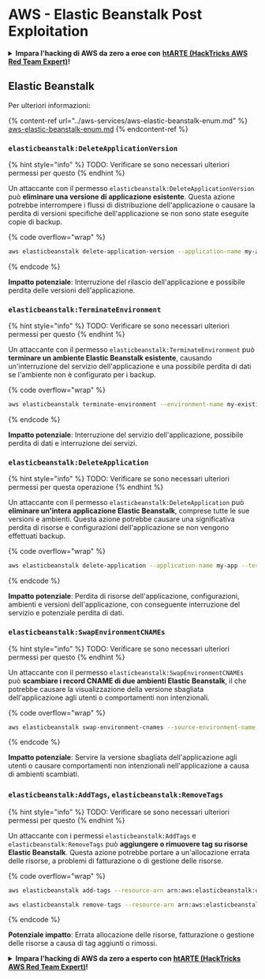 # AWS - Elastic Beanstalk Post Exploitation

<details>

<summary><strong>Impara l'hacking di AWS da zero a eroe con</strong> <a href="https://training.hacktricks.xyz/courses/arte"><strong>htARTE (HackTricks AWS Red Team Expert)</strong></a><strong>!</strong></summary>

Altri modi per supportare HackTricks:

* Se vuoi vedere la tua **azienda pubblicizzata in HackTricks** o **scaricare HackTricks in PDF** Controlla i [**PIANI DI ABBONAMENTO**](https://github.com/sponsors/carlospolop)!
* Ottieni il [**merchandising ufficiale di PEASS & HackTricks**](https://peass.creator-spring.com)
* Scopri [**The PEASS Family**](https://opensea.io/collection/the-peass-family), la nostra collezione di esclusive [**NFT**](https://opensea.io/collection/the-peass-family)
* **Unisciti al** 💬 [**gruppo Discord**](https://discord.gg/hRep4RUj7f) o al [**gruppo telegram**](https://t.me/peass) o **seguici** su **Twitter** 🐦 [**@hacktricks\_live**](https://twitter.com/hacktricks\_live)**.**
* **Condividi i tuoi trucchi di hacking inviando PR a** [**HackTricks**](https://github.com/carlospolop/hacktricks) e [**HackTricks Cloud**](https://github.com/carlospolop/hacktricks-cloud) github repos.

</details>

## Elastic Beanstalk

Per ulteriori informazioni:

{% content-ref url="../aws-services/aws-elastic-beanstalk-enum.md" %}
[aws-elastic-beanstalk-enum.md](../aws-services/aws-elastic-beanstalk-enum.md)
{% endcontent-ref %}

### `elasticbeanstalk:DeleteApplicationVersion`

{% hint style="info" %}
TODO: Verificare se sono necessari ulteriori permessi per questo
{% endhint %}

Un attaccante con il permesso `elasticbeanstalk:DeleteApplicationVersion` può **eliminare una versione di applicazione esistente**. Questa azione potrebbe interrompere i flussi di distribuzione dell'applicazione o causare la perdita di versioni specifiche dell'applicazione se non sono state eseguite copie di backup.

{% code overflow="wrap" %}
```bash
aws elasticbeanstalk delete-application-version --application-name my-app --version-label my-version
```
{% endcode %}

**Impatto potenziale**: Interruzione del rilascio dell'applicazione e possibile perdita delle versioni dell'applicazione.

### `elasticbeanstalk:TerminateEnvironment`

{% hint style="info" %}
TODO: Verificare se sono necessari ulteriori permessi per questo
{% endhint %}

Un attaccante con il permesso `elasticbeanstalk:TerminateEnvironment` può **terminare un ambiente Elastic Beanstalk esistente**, causando un'interruzione del servizio dell'applicazione e una possibile perdita di dati se l'ambiente non è configurato per i backup.

{% code overflow="wrap" %}
```bash
aws elasticbeanstalk terminate-environment --environment-name my-existing-env
```
{% endcode %}

**Impatto potenziale**: Interruzione del servizio dell'applicazione, possibile perdita di dati e interruzione dei servizi.

### `elasticbeanstalk:DeleteApplication`

{% hint style="info" %}
TODO: Verificare se sono necessari ulteriori permessi per questa operazione
{% endhint %}

Un attaccante con il permesso `elasticbeanstalk:DeleteApplication` può **eliminare un'intera applicazione Elastic Beanstalk**, comprese tutte le sue versioni e ambienti. Questa azione potrebbe causare una significativa perdita di risorse e configurazioni dell'applicazione se non vengono effettuati backup.

{% code overflow="wrap" %}
```bash
aws elasticbeanstalk delete-application --application-name my-app --terminate-env-by-force
```
{% endcode %}

**Impatto potenziale**: Perdita di risorse dell'applicazione, configurazioni, ambienti e versioni dell'applicazione, con conseguente interruzione del servizio e potenziale perdita di dati.

### `elasticbeanstalk:SwapEnvironmentCNAMEs`

{% hint style="info" %}
TODO: Verificare se sono necessari ulteriori permessi per questo
{% endhint %}

Un attaccante con il permesso `elasticbeanstalk:SwapEnvironmentCNAMEs` può **scambiare i record CNAME di due ambienti Elastic Beanstalk**, il che potrebbe causare la visualizzazione della versione sbagliata dell'applicazione agli utenti o comportamenti non intenzionali.

{% code overflow="wrap" %}
```bash
aws elasticbeanstalk swap-environment-cnames --source-environment-name my-env-1 --destination-environment-name my-env-2
```
{% endcode %}

**Impatto potenziale**: Servire la versione sbagliata dell'applicazione agli utenti o causare comportamenti non intenzionali nell'applicazione a causa di ambienti scambiati.

### `elasticbeanstalk:AddTags`, `elasticbeanstalk:RemoveTags`

{% hint style="info" %}
TODO: Verificare se sono necessari ulteriori permessi per questo
{% endhint %}

Un attaccante con i permessi `elasticbeanstalk:AddTags` e `elasticbeanstalk:RemoveTags` può **aggiungere o rimuovere tag su risorse Elastic Beanstalk**. Questa azione potrebbe portare a un'allocazione errata delle risorse, a problemi di fatturazione o di gestione delle risorse.

{% code overflow="wrap" %}
```bash
aws elasticbeanstalk add-tags --resource-arn arn:aws:elasticbeanstalk:us-west-2:123456789012:environment/my-app/my-env --tags Key=MaliciousTag,Value=1

aws elasticbeanstalk remove-tags --resource-arn arn:aws:elasticbeanstalk:us-west-2:123456789012:environment/my-app/my-env --tag-keys MaliciousTag
```
{% endcode %}

**Potenziale impatto**: Errata allocazione delle risorse, fatturazione o gestione delle risorse a causa di tag aggiunti o rimossi.

<details>

<summary><strong>Impara l'hacking di AWS da zero a esperto con</strong> <a href="https://training.hacktricks.xyz/courses/arte"><strong>htARTE (HackTricks AWS Red Team Expert)</strong></a><strong>!</strong></summary>

Altri modi per supportare HackTricks:

* Se vuoi vedere la tua **azienda pubblicizzata su HackTricks** o **scaricare HackTricks in PDF** Controlla i [**PIANI DI ABBONAMENTO**](https://github.com/sponsors/carlospolop)!
* Ottieni il [**merchandising ufficiale di PEASS & HackTricks**](https://peass.creator-spring.com)
* Scopri [**The PEASS Family**](https://opensea.io/collection/the-peass-family), la nostra collezione di [**NFT**](https://opensea.io/collection/the-peass-family) esclusivi
* **Unisciti al** 💬 [**gruppo Discord**](https://discord.gg/hRep4RUj7f) o al [**gruppo Telegram**](https://t.me/peass) o **seguici** su **Twitter** 🐦 [**@hacktricks\_live**](https://twitter.com/hacktricks\_live)**.**
* **Condividi i tuoi trucchi di hacking inviando PR ai repository di** [**HackTricks**](https://github.com/carlospolop/hacktricks) e [**HackTricks Cloud**](https://github.com/carlospolop/hacktricks-cloud) github.

</details>
